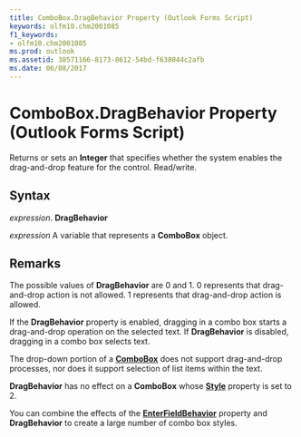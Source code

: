 ```yaml
---
title: ComboBox.DragBehavior Property (Outlook Forms Script)
keywords: olfm10.chm2001085
f1_keywords:
- olfm10.chm2001085
ms.prod: outlook
ms.assetid: 38571166-8173-8612-54bd-f638044c2afb
ms.date: 06/08/2017
---
```



# ComboBox.DragBehavior Property (Outlook Forms Script)

Returns or sets an  **Integer** that specifies whether the system enables the drag-and-drop feature for the control. Read/write.


## Syntax

 _expression_. **DragBehavior**

 _expression_ A variable that represents a  **ComboBox** object.


## Remarks

The possible values of  **DragBehavior** are 0 and 1. 0 represents that drag-and-drop action is not allowed. 1 represents that drag-and-drop action is allowed.

If the  **DragBehavior** property is enabled, dragging in a combo box starts a drag-and-drop operation on the selected text. If **DragBehavior** is disabled, dragging in a combo box selects text.

The drop-down portion of a  **[ComboBox](Outlook.combobox.md)** does not support drag-and-drop processes, nor does it support selection of list items within the text.

 **DragBehavior** has no effect on a **ComboBox** whose **[Style](Outlook.combobox.style.md)** property is set to 2.

You can combine the effects of the  **[EnterFieldBehavior](Outlook.combobox.enterfieldbehavior.md)** property and **DragBehavior** to create a large number of combo box styles.


